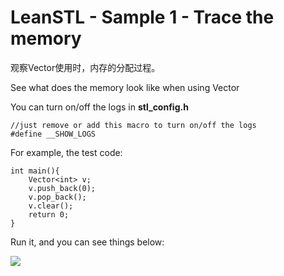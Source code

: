 # LeanSTL - Sample 1 - Trace the memory
观察Vector使用时，内存的分配过程。

See what does the memory look like when using Vector

You can turn on/off the logs in **stl_config.h**

```
//just remove or add this macro to turn on/off the logs
#define __SHOW_LOGS
```


For example, the test code:

```
int main(){
	Vector<int> v;
	v.push_back(0);
	v.pop_back();
	v.clear();
    return 0;
}
```

Run it, and you can see things below:

![](https://raw.githubusercontent.com/Jameeeees/LeanSTL/master/Sample1-Trace_the_memory/screenshot0.png)